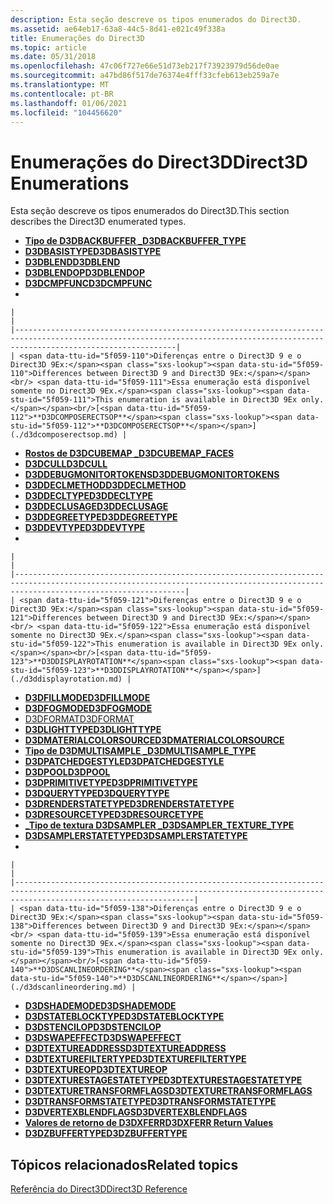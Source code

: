 ```yaml
---
description: Esta seção descreve os tipos enumerados do Direct3D.
ms.assetid: ae64eb17-63a8-44c5-8d41-e021c49f338a
title: Enumerações do Direct3D
ms.topic: article
ms.date: 05/31/2018
ms.openlocfilehash: 47c06f727e66e51d73eb217f73923979d56de0ae
ms.sourcegitcommit: a47bd86f517de76374e4fff33cfeb613eb259a7e
ms.translationtype: MT
ms.contentlocale: pt-BR
ms.lasthandoff: 01/06/2021
ms.locfileid: "104456620"
---
```

# <a name="direct3d-enumerations"></a><span data-ttu-id="5f059-103">Enumerações do Direct3D</span><span class="sxs-lookup"><span data-stu-id="5f059-103">Direct3D Enumerations</span></span>

<span data-ttu-id="5f059-104">Esta seção descreve os tipos enumerados do Direct3D.</span><span class="sxs-lookup"><span data-stu-id="5f059-104">This section describes the Direct3D enumerated types.</span></span>

-   [<span data-ttu-id="5f059-105">**Tipo de D3DBACKBUFFER \_**</span><span class="sxs-lookup"><span data-stu-id="5f059-105">**D3DBACKBUFFER\_TYPE**</span></span>](./d3dbackbuffer-type.md)
-   [<span data-ttu-id="5f059-106">**D3DBASISTYPE**</span><span class="sxs-lookup"><span data-stu-id="5f059-106">**D3DBASISTYPE**</span></span>](./d3dbasistype.md)
-   [<span data-ttu-id="5f059-107">**D3DBLEND**</span><span class="sxs-lookup"><span data-stu-id="5f059-107">**D3DBLEND**</span></span>](./d3dblend.md)
-   [<span data-ttu-id="5f059-108">**D3DBLENDOP**</span><span class="sxs-lookup"><span data-stu-id="5f059-108">**D3DBLENDOP**</span></span>](./d3dblendop.md)
-   [<span data-ttu-id="5f059-109">**D3DCMPFUNC**</span><span class="sxs-lookup"><span data-stu-id="5f059-109">**D3DCMPFUNC**</span></span>](./d3dcmpfunc.md)
-   

    |                                                                                                                                                                                |
    |--------------------------------------------------------------------------------------------------------------------------------------------------------------------------------|
    | <span data-ttu-id="5f059-110">Diferenças entre o Direct3D 9 e o Direct3D 9Ex:</span><span class="sxs-lookup"><span data-stu-id="5f059-110">Differences between Direct3D 9 and Direct3D 9Ex:</span></span><br/> <span data-ttu-id="5f059-111">Essa enumeração está disponível somente no Direct3D 9Ex.</span><span class="sxs-lookup"><span data-stu-id="5f059-111">This enumeration is available in Direct3D 9Ex only.</span></span><br/>[<span data-ttu-id="5f059-112">**D3DCOMPOSERECTSOP**</span><span class="sxs-lookup"><span data-stu-id="5f059-112">**D3DCOMPOSERECTSOP**</span></span>](./d3dcomposerectsop.md) |

    

     

-   [<span data-ttu-id="5f059-113">**Rostos de D3DCUBEMAP \_**</span><span class="sxs-lookup"><span data-stu-id="5f059-113">**D3DCUBEMAP\_FACES**</span></span>](./d3dcubemap-faces.md)
-   [<span data-ttu-id="5f059-114">**D3DCULL**</span><span class="sxs-lookup"><span data-stu-id="5f059-114">**D3DCULL**</span></span>](./d3dcull.md)
-   [<span data-ttu-id="5f059-115">**D3DDEBUGMONITORTOKENS**</span><span class="sxs-lookup"><span data-stu-id="5f059-115">**D3DDEBUGMONITORTOKENS**</span></span>](./d3ddebugmonitortokens.md)
-   [<span data-ttu-id="5f059-116">**D3DDECLMETHOD**</span><span class="sxs-lookup"><span data-stu-id="5f059-116">**D3DDECLMETHOD**</span></span>](./d3ddeclmethod.md)
-   [<span data-ttu-id="5f059-117">**D3DDECLTYPE**</span><span class="sxs-lookup"><span data-stu-id="5f059-117">**D3DDECLTYPE**</span></span>](./d3ddecltype.md)
-   [<span data-ttu-id="5f059-118">**D3DDECLUSAGE**</span><span class="sxs-lookup"><span data-stu-id="5f059-118">**D3DDECLUSAGE**</span></span>](./d3ddeclusage.md)
-   [<span data-ttu-id="5f059-119">**D3DDEGREETYPE**</span><span class="sxs-lookup"><span data-stu-id="5f059-119">**D3DDEGREETYPE**</span></span>](./d3ddegreetype.md)
-   [<span data-ttu-id="5f059-120">**D3DDEVTYPE**</span><span class="sxs-lookup"><span data-stu-id="5f059-120">**D3DDEVTYPE**</span></span>](./d3ddevtype.md)
-   

    |                                                                                                                                                                                  |
    |----------------------------------------------------------------------------------------------------------------------------------------------------------------------------------|
    | <span data-ttu-id="5f059-121">Diferenças entre o Direct3D 9 e o Direct3D 9Ex:</span><span class="sxs-lookup"><span data-stu-id="5f059-121">Differences between Direct3D 9 and Direct3D 9Ex:</span></span><br/> <span data-ttu-id="5f059-122">Essa enumeração está disponível somente no Direct3D 9Ex.</span><span class="sxs-lookup"><span data-stu-id="5f059-122">This enumeration is available in Direct3D 9Ex only.</span></span><br/>[<span data-ttu-id="5f059-123">**D3DDISPLAYROTATION**</span><span class="sxs-lookup"><span data-stu-id="5f059-123">**D3DDISPLAYROTATION**</span></span>](./d3ddisplayrotation.md) |

    

     

-   [<span data-ttu-id="5f059-124">**D3DFILLMODE**</span><span class="sxs-lookup"><span data-stu-id="5f059-124">**D3DFILLMODE**</span></span>](./d3dfillmode.md)
-   [<span data-ttu-id="5f059-125">**D3DFOGMODE**</span><span class="sxs-lookup"><span data-stu-id="5f059-125">**D3DFOGMODE**</span></span>](./d3dfogmode.md)
-   [<span data-ttu-id="5f059-126">D3DFORMAT</span><span class="sxs-lookup"><span data-stu-id="5f059-126">D3DFORMAT</span></span>](d3dformat.md)
-   [<span data-ttu-id="5f059-127">**D3DLIGHTTYPE**</span><span class="sxs-lookup"><span data-stu-id="5f059-127">**D3DLIGHTTYPE**</span></span>](./d3dlighttype.md)
-   [<span data-ttu-id="5f059-128">**D3DMATERIALCOLORSOURCE**</span><span class="sxs-lookup"><span data-stu-id="5f059-128">**D3DMATERIALCOLORSOURCE**</span></span>](./d3dmaterialcolorsource.md)
-   [<span data-ttu-id="5f059-129">**Tipo de D3DMULTISAMPLE \_**</span><span class="sxs-lookup"><span data-stu-id="5f059-129">**D3DMULTISAMPLE\_TYPE**</span></span>](./d3dmultisample-type.md)
-   [<span data-ttu-id="5f059-130">**D3DPATCHEDGESTYLE**</span><span class="sxs-lookup"><span data-stu-id="5f059-130">**D3DPATCHEDGESTYLE**</span></span>](./d3dpatchedgestyle.md)
-   [<span data-ttu-id="5f059-131">**D3DPOOL**</span><span class="sxs-lookup"><span data-stu-id="5f059-131">**D3DPOOL**</span></span>](./d3dpool.md)
-   [<span data-ttu-id="5f059-132">**D3DPRIMITIVETYPE**</span><span class="sxs-lookup"><span data-stu-id="5f059-132">**D3DPRIMITIVETYPE**</span></span>](./d3dprimitivetype.md)
-   [<span data-ttu-id="5f059-133">**D3DQUERYTYPE**</span><span class="sxs-lookup"><span data-stu-id="5f059-133">**D3DQUERYTYPE**</span></span>](./d3dquerytype.md)
-   [<span data-ttu-id="5f059-134">**D3DRENDERSTATETYPE**</span><span class="sxs-lookup"><span data-stu-id="5f059-134">**D3DRENDERSTATETYPE**</span></span>](./d3drenderstatetype.md)
-   [<span data-ttu-id="5f059-135">**D3DRESOURCETYPE**</span><span class="sxs-lookup"><span data-stu-id="5f059-135">**D3DRESOURCETYPE**</span></span>](./d3dresourcetype.md)
-   [<span data-ttu-id="5f059-136">**\_Tipo de textura D3DSAMPLER \_**</span><span class="sxs-lookup"><span data-stu-id="5f059-136">**D3DSAMPLER\_TEXTURE\_TYPE**</span></span>](./d3dsampler-texture-type.md)
-   [<span data-ttu-id="5f059-137">**D3DSAMPLERSTATETYPE**</span><span class="sxs-lookup"><span data-stu-id="5f059-137">**D3DSAMPLERSTATETYPE**</span></span>](./d3dsamplerstatetype.md)
-   

    |                                                                                                                                                                                    |
    |------------------------------------------------------------------------------------------------------------------------------------------------------------------------------------|
    | <span data-ttu-id="5f059-138">Diferenças entre o Direct3D 9 e o Direct3D 9Ex:</span><span class="sxs-lookup"><span data-stu-id="5f059-138">Differences between Direct3D 9 and Direct3D 9Ex:</span></span><br/> <span data-ttu-id="5f059-139">Essa enumeração está disponível somente no Direct3D 9Ex.</span><span class="sxs-lookup"><span data-stu-id="5f059-139">This enumeration is available in Direct3D 9Ex only.</span></span><br/>[<span data-ttu-id="5f059-140">**D3DSCANLINEORDERING**</span><span class="sxs-lookup"><span data-stu-id="5f059-140">**D3DSCANLINEORDERING**</span></span>](./d3dscanlineordering.md) |

    

     

-   [<span data-ttu-id="5f059-141">**D3DSHADEMODE**</span><span class="sxs-lookup"><span data-stu-id="5f059-141">**D3DSHADEMODE**</span></span>](./d3dshademode.md)
-   [<span data-ttu-id="5f059-142">**D3DSTATEBLOCKTYPE**</span><span class="sxs-lookup"><span data-stu-id="5f059-142">**D3DSTATEBLOCKTYPE**</span></span>](./d3dstateblocktype.md)
-   [<span data-ttu-id="5f059-143">**D3DSTENCILOP**</span><span class="sxs-lookup"><span data-stu-id="5f059-143">**D3DSTENCILOP**</span></span>](./d3dstencilop.md)
-   [<span data-ttu-id="5f059-144">**D3DSWAPEFFECT**</span><span class="sxs-lookup"><span data-stu-id="5f059-144">**D3DSWAPEFFECT**</span></span>](./d3dswapeffect.md)
-   [<span data-ttu-id="5f059-145">**D3DTEXTUREADDRESS**</span><span class="sxs-lookup"><span data-stu-id="5f059-145">**D3DTEXTUREADDRESS**</span></span>](./d3dtextureaddress.md)
-   [<span data-ttu-id="5f059-146">**D3DTEXTUREFILTERTYPE**</span><span class="sxs-lookup"><span data-stu-id="5f059-146">**D3DTEXTUREFILTERTYPE**</span></span>](./d3dtexturefiltertype.md)
-   [<span data-ttu-id="5f059-147">**D3DTEXTUREOP**</span><span class="sxs-lookup"><span data-stu-id="5f059-147">**D3DTEXTUREOP**</span></span>](./d3dtextureop.md)
-   [<span data-ttu-id="5f059-148">**D3DTEXTURESTAGESTATETYPE**</span><span class="sxs-lookup"><span data-stu-id="5f059-148">**D3DTEXTURESTAGESTATETYPE**</span></span>](./d3dtexturestagestatetype.md)
-   [<span data-ttu-id="5f059-149">**D3DTEXTURETRANSFORMFLAGS**</span><span class="sxs-lookup"><span data-stu-id="5f059-149">**D3DTEXTURETRANSFORMFLAGS**</span></span>](./d3dtexturetransformflags.md)
-   [<span data-ttu-id="5f059-150">**D3DTRANSFORMSTATETYPE**</span><span class="sxs-lookup"><span data-stu-id="5f059-150">**D3DTRANSFORMSTATETYPE**</span></span>](./d3dtransformstatetype.md)
-   [<span data-ttu-id="5f059-151">**D3DVERTEXBLENDFLAGS**</span><span class="sxs-lookup"><span data-stu-id="5f059-151">**D3DVERTEXBLENDFLAGS**</span></span>](./d3dvertexblendflags.md)
-   [<span data-ttu-id="5f059-152">**Valores de retorno de D3DXFERR**</span><span class="sxs-lookup"><span data-stu-id="5f059-152">**D3DXFERR Return Values**</span></span>](./d3dxferr-return-values.md)
-   [<span data-ttu-id="5f059-153">**D3DZBUFFERTYPE**</span><span class="sxs-lookup"><span data-stu-id="5f059-153">**D3DZBUFFERTYPE**</span></span>](./d3dzbuffertype.md)

## <a name="related-topics"></a><span data-ttu-id="5f059-154">Tópicos relacionados</span><span class="sxs-lookup"><span data-stu-id="5f059-154">Related topics</span></span>

<dl> <dt>

[<span data-ttu-id="5f059-155">Referência do Direct3D</span><span class="sxs-lookup"><span data-stu-id="5f059-155">Direct3D Reference</span></span>](dx9-graphics-reference-d3d.md)
</dt> </dl>

 

 
